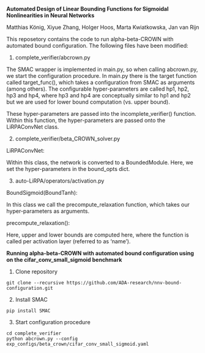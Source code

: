 **Automated Design of Linear Bounding Functions for Sigmoidal Nonlinearities in Neural Networks**

Matthias König, Xiyue Zhang, Holger Hoos, Marta Kwiatkowska, Jan van Rijn

This reposetory contains the code to run alpha-beta-CROWN with automated bound configuration. The following files have been modified:

1. complete_verifier/abcrown.py

The SMAC wrapper is implemented in main.py, so when calling abcrown.py, we start the configuration procedure.
In main.py there is the target function called target_func(), which takes a configuration from SMAC as arguments (among others).
The configurable hyper-parameters are called hp1, hp2, hp3 and hp4, where hp3 and hp4 are conceptually similar to hp1 and hp2 but we are used for lower bound computation (vs. upper bound).

These hyper-parameters are passed into the incomplete_verifier() function.
Within this function, the hyper-parameters are passed onto the LiRPAConvNet class.

2. complete_verifier/beta_CROWN_solver.py

LiRPAConvNet:

Within this class, the network is converted to a BoundedModule. Here, we set the hyper-parameters in the bound_opts dict.

3. auto-LiRPA/operators/activation.py

BoundSigmoid(BoundTanh):

In this class we call the precompute_relaxation function, which takes our hyper-parameters as arguments.

precompute_relaxation():

Here, upper and lower bounds are computed here, where the function is called per activation layer (referred to as ‘name’).

**Running alpha-beta-CROWN with automated bound configuration using on the cifar_conv_small_sigmoid benchmark**

1. Clone repository

```
git clone --recursive https://github.com/ADA-research/nnv-bound-configuration.git
```

2. Install SMAC

```
pip install SMAC
```

3. Start configuration procedure

```
cd complete_verifier
python abcrown.py --config exp_configs/beta_crown/cifar_conv_small_sigmoid.yaml
```
